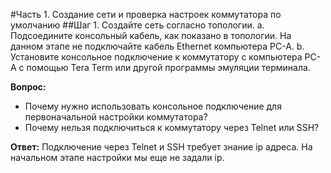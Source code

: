 #Часть 1. Создание сети и проверка настроек коммутатора по умолчанию
##Шаг 1. Создайте сеть согласно топологии.
a. Подсоедините консольный кабель, как показано в топологии. На данном этапе не подключайте кабель Ethernet компьютера PC-A.
b. Установите консольное подключение к коммутатору с компьютера PC-A с помощью Tera Term или другой программы эмуляции терминала.

**Вопрос:**
- Почему нужно использовать консольное подключение для первоначальной настройки коммутатора? 
- Почему нельзя подключиться к коммутатору через Telnet или SSH?

**Ответ:**
Подключение через Telnet и SSH требует знание ip адреса. На начальном этапе настройки мы еще не задали ip.
